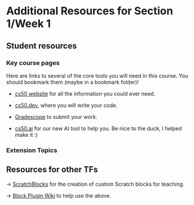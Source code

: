 # Additional Resources for Section 1/Week 1

## Student resources

### Key course pages

Here are links to several of the core tools you will need in this course. You should bookmark them (maybe in a bookmark folder)!

* [cs50 website](cs50.harvard.edu/college/2023/fall) for all the information you could ever need.

* [cs50.dev](https://cs50.dev), where you will write your code.

* [Gradescope](https://www.gradescope.com) to submit your work.

* [cs50.ai](https://cs50.ai) for our new AI tool to help you. Be nice to the duck, I helped make it :)




### Extension Topics


## Resources for other TFs

-> [ScratchBlocks](https://scratchblocks.github.io/) for the creation of custom Scratch blocks for teaching.

-> [Block Plugin Wiki](https://en.scratch-wiki.info/wiki/Block_Plugin) to help use the above.